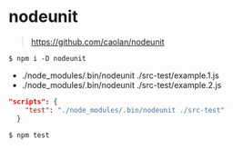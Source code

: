 # nodeunit

>https://github.com/caolan/nodeunit

```
$ npm i -D nodeunit
```

* ./node_modules/.bin/nodeunit ./src-test/example.1.js
* ./node_modules/.bin/nodeunit ./src-test/example.2.js

```json
"scripts": {
    "test": "./node_modules/.bin/nodeunit ./src-test"
  }
```

```shell
$ npm test
```